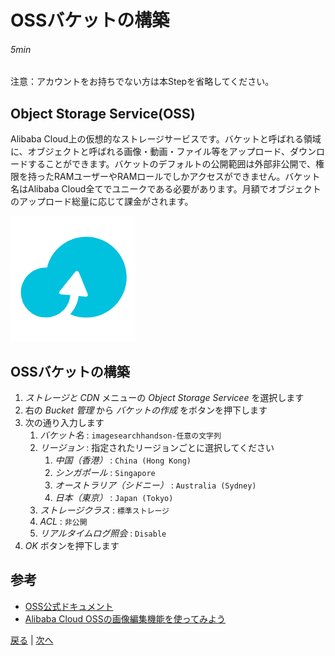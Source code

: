 # OSSバケットの構築
###### 5min

注意：アカウントをお持ちでない方は本Stepを省略してください。

## Object Storage Service(OSS)
Alibaba Cloud上の仮想的なストレージサービスです。バケットと呼ばれる領域に、オブジェクトと呼ばれる画像・動画・ファイル等をアップロード、ダウンロードすることができます。バケットのデフォルトの公開範囲は外部非公開で、権限を持ったRAMユーザーやRAMロールでしかアクセスができません。バケット名はAlibaba Cloud全てでユニークである必要があります。月額でオブジェクトのアップロード総量に応じて課金がされます。

![OSS](img/oss.png)

## OSSバケットの構築
1. *ストレージと CDN* メニューの *Object Storage Servicee* を選択します
1. 右の *Bucket 管理* から *バケットの作成* をボタンを押下します
1. 次の通り入力します
    1. *バケット名* : `imagesearchhandson-任意の文字列`
    1. *リージョン* : 指定されたリージョンごとに選択してください
        1. *中国（香港）* : `China (Hong Kong)`
        1. *シンガポール* : `Singapore`
        1. *オーストラリア（シドニー）* : `Australia (Sydney)`
        1. *日本（東京）* : `Japan (Tokyo)`
    1. *ストレージクラス* : `標準ストレージ`
    1. *ACL* : `非公開`
    1. *リアルタイムログ照会* : `Disable`
1. *OK* ボタンを押下します

## 参考
- [OSS公式ドキュメント](https://jp.alibabacloud.com/product/oss)
- [Alibaba Cloud OSSの画像編集機能を使ってみよう](https://www.sbcloud.co.jp/entry/2017/07/05/alibaba-cloud-oss-object-storage-service-useful-use/)


[戻る](Step2.md) | [次へ](Step4.md)
